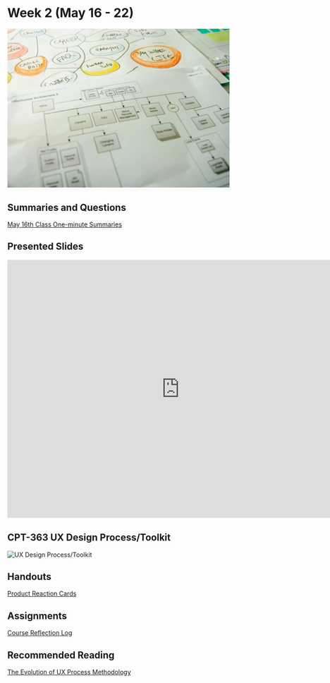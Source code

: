 # Week 2 (May 16 - 22)

![Flowchart](assets/images/4853380320_492f9dce63_b.jpg ':class=banner-image')

## Summaries and Questions  
[May 16th Class One-minute Summaries](https://sso.canvaslms.com/courses/1924881/assignments/14377743)

## Presented Slides  
<div class="responsive-wrap"><iframe src="https://docs.google.com/presentation/d/e/2PACX-1vRnnRFelgw1ksq_p8Eryg3dnyLCRRLPf5fBgdwdv9p-tCIwcxqWvzDGrGbjxGHL7HqEJVpmV26ntk3a/embed?start=false&loop=false&delayms=3000" frameborder="0" width=780" height="585" allowfullscreen="true" mozallowfullscreen="true" webkitallowfullscreen="true"></iframe></div>

## CPT-363 UX Design Process/Toolkit
![UX Design Process/Toolkit](images/ux-toolkit-8-no-numbers)

## Handouts
[Product Reaction Cards](https://sso.canvaslms.com/courses/1924881/files/folder/Handouts/Product%20Reaction%20Cards)  

## Assignments
[Course Reflection Log](https://sso.canvaslms.com/courses/1413912/assignments/9519528)  

## Recommended Reading  
<a class="embedly-card" data-card-controls="0" data-card-align="left" href="https://uxplanet.org/the-evolution-of-ux-process-methodology-47f52557178b">The Evolution of UX Process Methodology</a>
<script async src="//cdn.embedly.com/widgets/platform.js" charset="UTF-8"></script>
